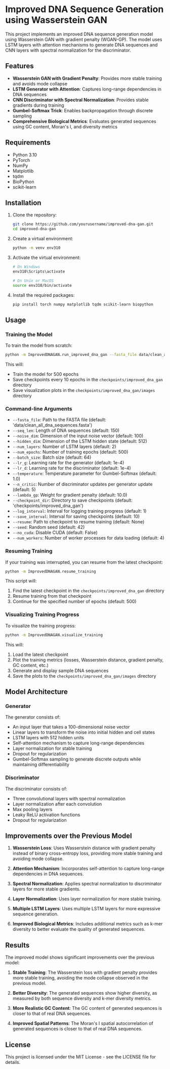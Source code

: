 # Improved DNA Sequence Generation using Wasserstein GAN

This project implements an improved DNA sequence generation model using Wasserstein GAN with gradient penalty (WGAN-GP). The model uses LSTM layers with attention mechanisms to generate DNA sequences and CNN layers with spectral normalization for the discriminator.

## Features

- **Wasserstein GAN with Gradient Penalty**: Provides more stable training and avoids mode collapse
- **LSTM Generator with Attention**: Captures long-range dependencies in DNA sequences
- **CNN Discriminator with Spectral Normalization**: Provides stable gradients during training
- **Gumbel-Softmax Trick**: Enables backpropagation through discrete sampling
- **Comprehensive Biological Metrics**: Evaluates generated sequences using GC content, Moran's I, and diversity metrics

## Requirements

- Python 3.10
- PyTorch
- NumPy
- Matplotlib
- tqdm
- BioPython
- scikit-learn

## Installation

1. Clone the repository:
   ```bash
   git clone https://github.com/yourusername/improved-dna-gan.git
   cd improved-dna-gan
   ```

2. Create a virtual environment:
   ```bash
   python -m venv env310
   ```

3. Activate the virtual environment:
   ```bash
   # On Windows
   env310\Scripts\activate
   
   # On Unix or MacOS
   source env310/bin/activate
   ```

4. Install the required packages:
   ```bash
   pip install torch numpy matplotlib tqdm scikit-learn biopython
   ```

## Usage

### Training the Model

To train the model from scratch:

```bash
python -m ImprovedDNAGAN.run_improved_dna_gan --fasta_file data/clean_all_dna_sequences.fasta --num_epochs 500
```

This will:
- Train the model for 500 epochs
- Save checkpoints every 10 epochs in the `checkpoints/improved_dna_gan` directory
- Save visualization plots in the `checkpoints/improved_dna_gan/images` directory

### Command-line Arguments

- `--fasta_file`: Path to the FASTA file (default: 'data/clean_all_dna_sequences.fasta')
- `--seq_len`: Length of DNA sequences (default: 150)
- `--noise_dim`: Dimension of the input noise vector (default: 100)
- `--hidden_dim`: Dimension of the LSTM hidden state (default: 512)
- `--num_layers`: Number of LSTM layers (default: 2)
- `--num_epochs`: Number of training epochs (default: 500)
- `--batch_size`: Batch size (default: 64)
- `--lr_g`: Learning rate for the generator (default: 1e-4)
- `--lr_d`: Learning rate for the discriminator (default: 1e-4)
- `--temperature`: Temperature parameter for Gumbel-Softmax (default: 1.0)
- `--n_critic`: Number of discriminator updates per generator update (default: 5)
- `--lambda_gp`: Weight for gradient penalty (default: 10.0)
- `--checkpoint_dir`: Directory to save checkpoints (default: 'checkpoints/improved_dna_gan')
- `--log_interval`: Interval for logging training progress (default: 1)
- `--save_interval`: Interval for saving checkpoints (default: 10)
- `--resume`: Path to checkpoint to resume training (default: None)
- `--seed`: Random seed (default: 42)
- `--no_cuda`: Disable CUDA (default: False)
- `--num_workers`: Number of worker processes for data loading (default: 4)

### Resuming Training

If your training was interrupted, you can resume from the latest checkpoint:

```bash
python -m ImprovedDNAGAN.resume_training
```

This script will:
1. Find the latest checkpoint in the `checkpoints/improved_dna_gan` directory
2. Resume training from that checkpoint
3. Continue for the specified number of epochs (default: 500)

### Visualizing Training Progress

To visualize the training progress:

```bash
python -m ImprovedDNAGAN.visualize_training
```

This will:
1. Load the latest checkpoint
2. Plot the training metrics (losses, Wasserstein distance, gradient penalty, GC content, etc.)
3. Generate and display sample DNA sequences
4. Save the plots to the `checkpoints/improved_dna_gan/images` directory

## Model Architecture

### Generator

The generator consists of:
- An input layer that takes a 100-dimensional noise vector
- Linear layers to transform the noise into initial hidden and cell states
- LSTM layers with 512 hidden units
- Self-attention mechanism to capture long-range dependencies
- Layer normalization for stable training
- Dropout for regularization
- Gumbel-Softmax sampling to generate discrete outputs while maintaining differentiability

### Discriminator

The discriminator consists of:
- Three convolutional layers with spectral normalization
- Layer normalization after each convolution
- Max pooling layers
- Leaky ReLU activation functions
- Dropout for regularization

## Improvements over the Previous Model

1. **Wasserstein Loss**: Uses Wasserstein distance with gradient penalty instead of binary cross-entropy loss, providing more stable training and avoiding mode collapse.

2. **Attention Mechanism**: Incorporates self-attention to capture long-range dependencies in DNA sequences.

3. **Spectral Normalization**: Applies spectral normalization to discriminator layers for more stable gradients.

4. **Layer Normalization**: Uses layer normalization for more stable training.

5. **Multiple LSTM Layers**: Uses multiple LSTM layers for more expressive sequence generation.

6. **Improved Biological Metrics**: Includes additional metrics such as k-mer diversity to better evaluate the quality of generated sequences.

## Results

The improved model shows significant improvements over the previous model:

1. **Stable Training**: The Wasserstein loss with gradient penalty provides more stable training, avoiding the mode collapse observed in the previous model.

2. **Better Diversity**: The generated sequences show higher diversity, as measured by both sequence diversity and k-mer diversity metrics.

3. **More Realistic GC Content**: The GC content of generated sequences is closer to that of real DNA sequences.

4. **Improved Spatial Patterns**: The Moran's I spatial autocorrelation of generated sequences is closer to that of real DNA sequences.

## License

This project is licensed under the MIT License - see the LICENSE file for details.
